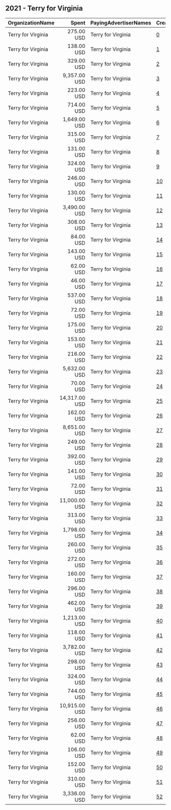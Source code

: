 ## 2021 - Terry for Virginia 
|OrganizationName|Spent|PayingAdvertiserNames|CreativeUrls|Impressions|Genders|AgeBrackets|CountryCodes|BillingAddresses|CandidateBallotInformation|
|:---|---:|:---|:---|---:|:---|:---|:---|:---|:---|
|Terry for Virginia|275.00 USD|Terry for Virginia|[0](https://www.snap.com/political-ads/asset/948fc75c286b72b051c97755a16dda47e2433746ad1998dc5a80354ec1d81f3f?mediaType=png)|24,099|FEMALE|23+|united states|US|Terry for Virginia|
|Terry for Virginia|138.00 USD|Terry for Virginia|[1](https://www.snap.com/political-ads/asset/3e71dca4983c9123bb32d47c71ae31cd294d458dbc118d3f306b4ac458dc6069?mediaType=png)|10,534||18+|united states|US|Terry for Virginia|
|Terry for Virginia|329.00 USD|Terry for Virginia|[2](https://www.snap.com/political-ads/asset/de4d2654d0ffbb44c7e00014f0daa7b49515a06e59f76ac3a1e01b942bd0376b?mediaType=png)|17,461|FEMALE|23+|united states|US|Terry for Virginia|
|Terry for Virginia|9,357.00 USD|Terry for Virginia|[3](https://www.snap.com/political-ads/asset/d9615869ef95ba81a056682cce27a5c1b8e8614f4282345f25c632dd5c7b0213?mediaType=mp4)|533,147||18+|united states|US|Terry for Virginia|
|Terry for Virginia|223.00 USD|Terry for Virginia|[4](https://www.snap.com/political-ads/asset/3744a0d4e39bb164e5c412acf248fe9098ee31a55293a34f59842146272790d0?mediaType=mp4)|19,857|FEMALE|23+|united states|US|Terry for Virginia|
|Terry for Virginia|714.00 USD|Terry for Virginia|[5](https://www.snap.com/political-ads/asset/d9615869ef95ba81a056682cce27a5c1b8e8614f4282345f25c632dd5c7b0213?mediaType=mp4)|29,137||18+|united states|US|Terry for Virginia|
|Terry for Virginia|1,649.00 USD|Terry for Virginia|[6](https://www.snap.com/political-ads/asset/d9615869ef95ba81a056682cce27a5c1b8e8614f4282345f25c632dd5c7b0213?mediaType=mp4)|117,195||18+|united states|US|Terry for Virginia|
|Terry for Virginia|315.00 USD|Terry for Virginia|[7](https://www.snap.com/political-ads/asset/948fc75c286b72b051c97755a16dda47e2433746ad1998dc5a80354ec1d81f3f?mediaType=png)|16,739|FEMALE|23+|united states|US|Terry for Virginia|
|Terry for Virginia|131.00 USD|Terry for Virginia|[8](https://www.snap.com/political-ads/asset/1aa2ae454817aa182cee38183e14cffb3bf9c04f826f74884969a659be0a8ee2?mediaType=png)|10,021||18+|united states|US|Terry for Virginia|
|Terry for Virginia|324.00 USD|Terry for Virginia|[9](https://www.snap.com/political-ads/asset/62e3d091e32e571fcff3b620dbd3d3d4ffcff0a03b94df59f6f925fc0520c24b?mediaType=png)|28,352|FEMALE|23+|united states|US|Terry for Virginia|
|Terry for Virginia|246.00 USD|Terry for Virginia|[10](https://www.snap.com/political-ads/asset/8839e4adc93cfaecbfb36e34867ab4505b1d6d937c59096616bcc1e855d4d5cc?mediaType=png)|21,780|FEMALE|23+|united states|US|Terry for Virginia|
|Terry for Virginia|130.00 USD|Terry for Virginia|[11](https://www.snap.com/political-ads/asset/1aa2ae454817aa182cee38183e14cffb3bf9c04f826f74884969a659be0a8ee2?mediaType=png)|9,957||18+|united states|US|Terry for Virginia|
|Terry for Virginia|3,490.00 USD|Terry for Virginia|[12](https://www.snap.com/political-ads/asset/636c6ff7c997765c318020f8b5263d0fd23a723a85ea8eae34856ea0c9355321?mediaType=mp4)|195,965||18+|united states|US|Terry for Virginia|
|Terry for Virginia|308.00 USD|Terry for Virginia|[13](https://www.snap.com/political-ads/asset/9bacf43b3499c6f0c8dd400f22a50bb8dbb3ae016c3169e5e821fcb2276b7381?mediaType=png)|27,373|FEMALE|23+|united states|US|Terry for Virginia|
|Terry for Virginia|84.00 USD|Terry for Virginia|[14](https://www.snap.com/political-ads/asset/d00b5bc1f02bda99524a0172e32ebcd3f9a7267b2c1cf6c185e1407d7373cafd?mediaType=png)|3,919||18+|united states|US|Terry for Virginia|
|Terry for Virginia|143.00 USD|Terry for Virginia|[15](https://www.snap.com/political-ads/asset/597bfeff458a9d1ef2ce3e0de5d7c88c839473e769a4462c658a470e747fcc3e?mediaType=mp4)|10,950||18+|united states|US|Terry for Virginia|
|Terry for Virginia|62.00 USD|Terry for Virginia|[16](https://www.snap.com/political-ads/asset/948fc75c286b72b051c97755a16dda47e2433746ad1998dc5a80354ec1d81f3f?mediaType=png)|2,961||18+|united states|US|Terry for Virginia|
|Terry for Virginia|46.00 USD|Terry for Virginia|[17](https://www.snap.com/political-ads/asset/9bacf43b3499c6f0c8dd400f22a50bb8dbb3ae016c3169e5e821fcb2276b7381?mediaType=png)|2,187||18+|united states|US|Terry for Virginia|
|Terry for Virginia|537.00 USD|Terry for Virginia|[18](https://www.snap.com/political-ads/asset/e4ed9415e9b9ff64e2d7b03a75d2ad2bf2a481d9d830713017c33317a99726fe?mediaType=mp4)|39,307||18+|united states|US|Terry for Virginia|
|Terry for Virginia|72.00 USD|Terry for Virginia|[19](https://www.snap.com/political-ads/asset/e4ed9415e9b9ff64e2d7b03a75d2ad2bf2a481d9d830713017c33317a99726fe?mediaType=mp4)|3,437||18+|united states|US|Terry for Virginia|
|Terry for Virginia|175.00 USD|Terry for Virginia|[20](https://www.snap.com/political-ads/asset/60ac1b986db7f6973218598d08ba2eab13457cf7fac0752db4cc9c008781a373?mediaType=mp4)|7,577||18+|united states|US|Terry for Virginia|
|Terry for Virginia|153.00 USD|Terry for Virginia|[21](https://www.snap.com/political-ads/asset/de4d2654d0ffbb44c7e00014f0daa7b49515a06e59f76ac3a1e01b942bd0376b?mediaType=png)|11,683||18+|united states|US|Terry for Virginia|
|Terry for Virginia|216.00 USD|Terry for Virginia|[22](https://www.snap.com/political-ads/asset/38a7cb8849e1913f41f4d315392230b3bd0696c7c16c7442bb7d8f31c35a15eb?mediaType=mp4)|16,405||18+|united states|US|Terry for Virginia|
|Terry for Virginia|5,632.00 USD|Terry for Virginia|[23](https://www.snap.com/political-ads/asset/60ac1b986db7f6973218598d08ba2eab13457cf7fac0752db4cc9c008781a373?mediaType=mp4)|282,806||18+|united states|US|Terry for Virginia|
|Terry for Virginia|70.00 USD|Terry for Virginia|[24](https://www.snap.com/political-ads/asset/62e3d091e32e571fcff3b620dbd3d3d4ffcff0a03b94df59f6f925fc0520c24b?mediaType=png)|3,353||18+|united states|US|Terry for Virginia|
|Terry for Virginia|14,317.00 USD|Terry for Virginia|[25](https://www.snap.com/political-ads/asset/60ac1b986db7f6973218598d08ba2eab13457cf7fac0752db4cc9c008781a373?mediaType=mp4)|813,915||18+|united states|US|Terry for Virginia|
|Terry for Virginia|162.00 USD|Terry for Virginia|[26](https://www.snap.com/political-ads/asset/bcd04b89f081be92217920eb51d1f9a5666f2ca3c76a7ab84da69c49cd08d324?mediaType=png)|12,341||18+|united states|US|Terry for Virginia|
|Terry for Virginia|8,651.00 USD|Terry for Virginia|[27](https://www.snap.com/political-ads/asset/d9615869ef95ba81a056682cce27a5c1b8e8614f4282345f25c632dd5c7b0213?mediaType=mp4)|399,635||18+|united states|US|Terry for Virginia|
|Terry for Virginia|249.00 USD|Terry for Virginia|[28](https://www.snap.com/political-ads/asset/62e3d091e32e571fcff3b620dbd3d3d4ffcff0a03b94df59f6f925fc0520c24b?mediaType=png)|13,207|FEMALE|23+|united states|US|Terry for Virginia|
|Terry for Virginia|392.00 USD|Terry for Virginia|[29](https://www.snap.com/political-ads/asset/9bacf43b3499c6f0c8dd400f22a50bb8dbb3ae016c3169e5e821fcb2276b7381?mediaType=png)|20,679|FEMALE|23+|united states|US|Terry for Virginia|
|Terry for Virginia|141.00 USD|Terry for Virginia|[30](https://www.snap.com/political-ads/asset/867e06a8de3210dffe1b33f5dcf42ffde40a7fa7a2e14f0f3b30c72c16b3a03b?mediaType=png)|10,808||18+|united states|US|Terry for Virginia|
|Terry for Virginia|72.00 USD|Terry for Virginia|[31](https://www.snap.com/political-ads/asset/de4d2654d0ffbb44c7e00014f0daa7b49515a06e59f76ac3a1e01b942bd0376b?mediaType=png)|3,395||18+|united states|US|Terry for Virginia|
|Terry for Virginia|11,000.00 USD|Terry for Virginia|[32](https://www.snap.com/political-ads/asset/d9615869ef95ba81a056682cce27a5c1b8e8614f4282345f25c632dd5c7b0213?mediaType=mp4)|1,972,177||24+|united states|US|Terry for Virginia|
|Terry for Virginia|313.00 USD|Terry for Virginia|[33](https://www.snap.com/political-ads/asset/e1b59b2eafc1d137883280213320b218cf0a36077bdcfc22fb5354e0900cdf04?mediaType=mp4)|27,321|FEMALE|23+|united states|US|Terry for Virginia|
|Terry for Virginia|1,798.00 USD|Terry for Virginia|[34](https://www.snap.com/political-ads/asset/d9615869ef95ba81a056682cce27a5c1b8e8614f4282345f25c632dd5c7b0213?mediaType=mp4)|81,430||18+|united states|US|Terry for Virginia|
|Terry for Virginia|260.00 USD|Terry for Virginia|[35](https://www.snap.com/political-ads/asset/d00b5bc1f02bda99524a0172e32ebcd3f9a7267b2c1cf6c185e1407d7373cafd?mediaType=png)|22,991|FEMALE|23+|united states|US|Terry for Virginia|
|Terry for Virginia|272.00 USD|Terry for Virginia|[36](https://www.snap.com/political-ads/asset/1aa2ae454817aa182cee38183e14cffb3bf9c04f826f74884969a659be0a8ee2?mediaType=png)|23,694|FEMALE|23+|united states|US|Terry for Virginia|
|Terry for Virginia|160.00 USD|Terry for Virginia|[37](https://www.snap.com/political-ads/asset/f38ec2b30f94120efa57dc4a10156e86dd58164e6aa347096347941a77da1ef3?mediaType=png)|12,167||18+|united states|US|Terry for Virginia|
|Terry for Virginia|296.00 USD|Terry for Virginia|[38](https://www.snap.com/political-ads/asset/867e06a8de3210dffe1b33f5dcf42ffde40a7fa7a2e14f0f3b30c72c16b3a03b?mediaType=png)|26,396|FEMALE|23+|united states|US|Terry for Virginia|
|Terry for Virginia|462.00 USD|Terry for Virginia|[39](https://www.snap.com/political-ads/asset/d9615869ef95ba81a056682cce27a5c1b8e8614f4282345f25c632dd5c7b0213?mediaType=mp4)|23,655||18+|united states|US|Terry for Virginia|
|Terry for Virginia|1,213.00 USD|Terry for Virginia|[40](https://www.snap.com/political-ads/asset/c1ac803bff6d156271a722157d637d0758d84b4237cb83a8a64ababd0b3d43a6?mediaType=mp4)|173,956|FEMALE|23+|united states|US|Terry for Virginia|
|Terry for Virginia|118.00 USD|Terry for Virginia|[41](https://www.snap.com/political-ads/asset/4a70097812f12a23894e00662e81705340e8a44fd4138a51b0812aef77732127?mediaType=png)|9,040||18+|united states|US|Terry for Virginia|
|Terry for Virginia|3,782.00 USD|Terry for Virginia|[42](https://www.snap.com/political-ads/asset/e4ed9415e9b9ff64e2d7b03a75d2ad2bf2a481d9d830713017c33317a99726fe?mediaType=mp4)|189,033||18+|united states|US|Terry for Virginia|
|Terry for Virginia|298.00 USD|Terry for Virginia|[43](https://www.snap.com/political-ads/asset/d00b5bc1f02bda99524a0172e32ebcd3f9a7267b2c1cf6c185e1407d7373cafd?mediaType=png)|15,755|FEMALE|23+|united states|US|Terry for Virginia|
|Terry for Virginia|324.00 USD|Terry for Virginia|[44](https://www.snap.com/political-ads/asset/1758412689d9a03fecbd171f0f67595ea2e3c6e763b6d9c2fbb9490b867214c3?mediaType=png)|28,459|FEMALE|23+|united states|US|Terry for Virginia|
|Terry for Virginia|744.00 USD|Terry for Virginia|[45](https://www.snap.com/political-ads/asset/625104b2219e2b6ff49221c6e9c170aafd5085a2f81309f14e5437137070e650?mediaType=mp4)|33,259||18+|united states|US|Terry for Virginia|
|Terry for Virginia|10,915.00 USD|Terry for Virginia|[46](https://www.snap.com/political-ads/asset/bdd8743e1adfe871bc38b3e58bd0d5bdead544c1f17a7c21b9ace007afee1b1b?mediaType=mp4)|625,571||18+|united states|US|Terry for Virginia|
|Terry for Virginia|256.00 USD|Terry for Virginia|[47](https://www.snap.com/political-ads/asset/1aa2ae454817aa182cee38183e14cffb3bf9c04f826f74884969a659be0a8ee2?mediaType=png)|13,468|FEMALE|23+|united states|US|Terry for Virginia|
|Terry for Virginia|62.00 USD|Terry for Virginia|[48](https://www.snap.com/political-ads/asset/1aa2ae454817aa182cee38183e14cffb3bf9c04f826f74884969a659be0a8ee2?mediaType=png)|2,917||18+|united states|US|Terry for Virginia|
|Terry for Virginia|106.00 USD|Terry for Virginia|[49](https://www.snap.com/political-ads/asset/60ac1b986db7f6973218598d08ba2eab13457cf7fac0752db4cc9c008781a373?mediaType=mp4)|5,078||18+|united states|US|Terry for Virginia|
|Terry for Virginia|152.00 USD|Terry for Virginia|[50](https://www.snap.com/political-ads/asset/e4ed9415e9b9ff64e2d7b03a75d2ad2bf2a481d9d830713017c33317a99726fe?mediaType=mp4)|6,342||18+|united states|US|Terry for Virginia|
|Terry for Virginia|310.00 USD|Terry for Virginia|[51](https://www.snap.com/political-ads/asset/f38ec2b30f94120efa57dc4a10156e86dd58164e6aa347096347941a77da1ef3?mediaType=png)|27,494|FEMALE|23+|united states|US|Terry for Virginia|
|Terry for Virginia|3,336.00 USD|Terry for Virginia|[52](https://www.snap.com/political-ads/asset/d9615869ef95ba81a056682cce27a5c1b8e8614f4282345f25c632dd5c7b0213?mediaType=mp4)|515,884|FEMALE|23+|united states|US|Terry for Virginia|
